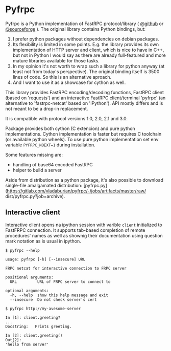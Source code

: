 # Pyfrpc

Pyfrpc is a Python implementation of FastRPC protocol/library (
[@github](https://seznam.github.io/frpc/) or
[@sourceforge](http://fastrpc.sourceforge.net/)
). The original library contains Python bindings, but:

1. I prefer python packages without dependencies on debian packages.
2. Its flexibility is limited in some points. E.g. the library provides its own 
implementation of HTTP server and client, which is nice to have in C++, but not 
in Python I would say as there are already full-featured and more mature 
libraries available for those tasks.
3. In my opinion it's not worth to wrap such a library for python anyway (at 
least not from today's perspective). The original binding itself is 3500 lines 
of code. So this is an alternative aproach.
4. And I want to use it as a showcase for cython as well.

This library provides FastRPC encoding/decoding functions, FastRPC client 
(based on 'requests') and an interactive FastRPC client/terminal 'pyfrpc' (an 
alternative to 'fastrpc-netcat' based on 'IPython'). API mostly differs and is 
not meant to be a drop-in replacement.

It is compatible with protocol versions 1.0, 2.0, 2.1 and 3.0.

Package provides both cython (C extencion) and pure python implementations. 
Cython implementation is faster but requires C toolchain (or available python 
wheels). To use pure python implementation set env variable `PYFRPC_NOEXT=1` 
during installation.

Some features missing are:

- handling of base64 encoded FastRPC
- helper to build a server

Aside from distribution as a python package, it's also possible to download 
single-file amalgamated distribution: 
[pyfrpc.py](https://gitlab.com/vladaburian/pyfrpc/-/jobs/artifacts/master/raw/
dist/pyfrpc.py?job=archive).


## Interactive client

Interactive client opens na ipython session with varible `client` initialized to 
FastFRPC connection. It supports tab-based completion of remote procedures' 
names as well as shownig their documentation using question mark notation as is 
usual in ipython.

```
$ pyfrpc --help

usage: pyfrpc [-h] [--insecure] URL

FRPC netcat for interactive connection to FRPC server

positional arguments:
  URL         URL of FRPC server to connect to

optional arguments:
  -h, --help  show this help message and exit
  --insecure  Do not check server's cert
```

```
$ pyfrpc http://my-avesome-server

In [1]: client.greeting?
...
Docstring:   Prints greeting.

In [2]: client.greeting()
Out[2]: 
'hello from server'
```
